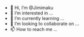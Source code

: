 - 👋 Hi, I’m @Jimimaku
- 👀 I’m interested in ...
- 🌱 I’m currently learning ...
- 💞️ I’m looking to collaborate on ...
- 📫 How to reach me ...

<!---
Jimimaku/Jimimaku is a ✨ special ✨ repository because its `README.md` (this file) appears on your GitHub profile.
You can click the Preview link to take a look at your changes.
--->
